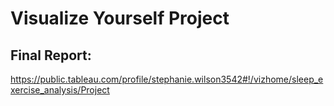 # Visualize Yourself Project

## Final Report:
https://public.tableau.com/profile/stephanie.wilson3542#!/vizhome/sleep_exercise_analysis/Project
